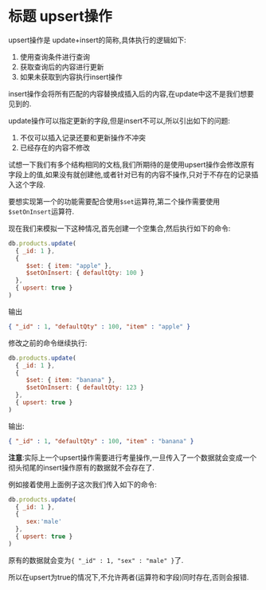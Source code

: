 #  标题 upsert操作

upsert操作是 update+insert的简称,具体执行的逻辑如下:

1. 使用查询条件进行查询
2. 获取查询后的内容进行更新
3. 如果未获取到内容执行insert操作

insert操作会将所有匹配的内容替换成插入后的内容,在update中这不是我们想要见到的.

update操作可以指定更新的字段,但是insert不可以,所以引出如下的问题:

1. 不仅可以插入记录还要和更新操作不冲突
2. 已经存在的内容不修改

试想一下我们有多个结构相同的文档,我们所期待的是使用upsert操作会修改原有字段上的值,如果没有就创建他,或者针对已有的内容不操作,只对于不存在的记录插入这个字段.

要想实现第一个的功能需要配合使用`$set`运算符,第二个操作需要使用`$setOnInsert`运算符.

现在我们来模拟一下这种情况,首先创建一个空集合,然后执行如下的命令:

```javascript
db.products.update(
  { _id: 1 },
  {
     $set: { item: "apple" },
     $setOnInsert: { defaultQty: 100 }
  },
  { upsert: true }
)
```

输出

```json
{ "_id" : 1, "defaultQty" : 100, "item" : "apple" }
```

修改之前的命令继续执行:

````javascript
db.products.update(
  { _id: 1 },
  {
     $set: { item: "banana" },
     $setOnInsert: { defaultQty: 123 }
  },
  { upsert: true }
)
````

输出:

```json
{ "_id" : 1, "defaultQty" : 100, "item" : "banana" }
```

**注意**:实际上一个upsert操作需要进行考量操作,一旦传入了一个数据就会变成一个彻头彻尾的insert操作原有的数据就不会存在了.

例如接着使用上面例子这次我们传入如下的命令:

```javascript
db.products.update(
  { _id: 1 },
  {
     sex:'male'
  },
  { upsert: true }
)
```

原有的数据就会变为`{ "_id" : 1, "sex" : "male" }`了.

所以在upsert为true的情况下,不允许两者(运算符和字段)同时存在,否则会报错.